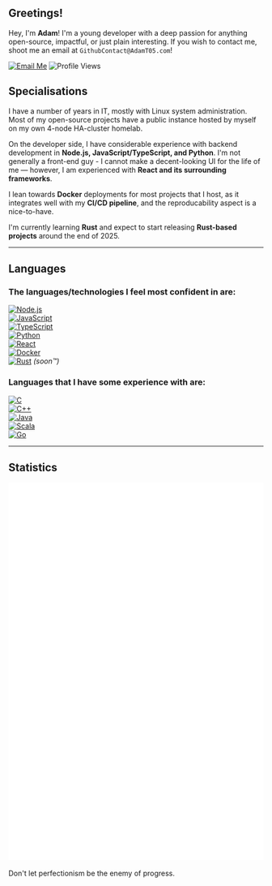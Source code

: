## Greetings!  

Hey, I'm **Adam**! I'm a young developer with a deep passion for anything open-source, impactful, or just plain interesting. If you wish to contact me, shoot me an email at `GithubContact@AdamT05.com`!  

[![Email Me](https://img.shields.io/badge/Email_me-blue?style=flat-square)](mailto:GithubContact@AdamT05.com) 
![Profile Views](https://komarev.com/ghpvc/?username=adamt20054&label=Profile%20views&color=0e75b6&style=flat)  


## Specialisations  

I have a number of years in IT, mostly with Linux system administration. Most of my open-source projects have a public instance hosted by myself on my own 4-node HA-cluster homelab.  

On the developer side, I have considerable experience with backend development in **Node.js, JavaScript/TypeScript, and Python**. I'm not generally a front-end guy - I cannot make a decent-looking UI for the life of me — however, I am experienced with **React and its surrounding frameworks**.  

I lean towards **Docker** deployments for most projects that I host, as it integrates well with my **CI/CD pipeline**, and the reproducability aspect is a nice-to-have.  

I'm currently learning **Rust** and expect to start releasing **Rust-based projects** around the end of 2025.  

---

## Languages  

### The languages/technologies I feel most confident in are:  
[![Node.js](https://img.shields.io/badge/Node.js-339933?style=flat-square&logo=Node.js&logoColor=ffffff)](https://nodejs.org)  
[![JavaScript](https://img.shields.io/badge/JavaScript-F7DF1E?style=flat-square&logo=JavaScript&logoColor=000000)](https://js.org)  
[![TypeScript](https://img.shields.io/badge/TypeScript-3178C6?style=flat-square&logo=TypeScript&logoColor=ffffff)](https://typescriptlang.org)  
[![Python](https://img.shields.io/badge/Python-3776AB?style=flat-square&logo=Python&logoColor=ffffff)](https://python.org)  
[![React](https://img.shields.io/badge/React-61DAFB?style=flat-square&logo=React&logoColor=000000)](https://react.dev)  
[![Docker](https://img.shields.io/badge/Docker-2496ED?style=flat-square&logo=Docker&logoColor=ffffff)](https://docker.com)  
[![Rust](https://img.shields.io/badge/Rust-DEA584?style=flat-square&logo=Rust&logoColor=000000)](https://rust-lang.org) *(soon™)*  

### Languages that I have some experience with are:  
[![C](https://img.shields.io/badge/C-A8B9CC?style=flat-square&logo=C&logoColor=ffffff)](https://installc.org)  
[![C++](https://img.shields.io/badge/C++-00599C?style=flat-square&logo=C%2B%2B&logoColor=ffffff)](https://isocpp.org)  
[![Java](https://img.shields.io/badge/OpenJDK-ED8B00?style=flat-square&logo=Java&logoColor=ffffff)](https://java.com)  
[![Scala](https://img.shields.io/badge/Scala-DC322F?style=flat-square&logo=Scala&logoColor=ffffff)](https://scala-lang.org)  
[![Go](https://img.shields.io/badge/Go-00ADD8?style=flat-square&logo=Go&logoColor=ffffff)](https://go.dev)  

---

## Statistics  

![Metrics](https://raw.githubusercontent.com/AdamT20054/AdamT20054/main/github-metrics.svg)  



Don't let perfectionism be the enemy of progress.
